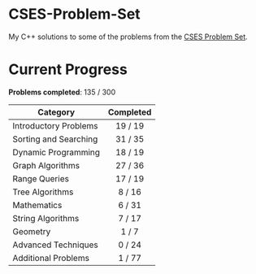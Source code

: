 # CSES-Problem-Set

My C++ solutions to some of the problems from the [CSES Problem Set](https://cses.fi/problemset/).

# Current Progress

**Problems completed**: 135 / 300

| Category              | Completed |
| --------------------- | :-------: |
| Introductory Problems |  19 / 19  |
| Sorting and Searching |  31 / 35  |
| Dynamic Programming   |  18 / 19  |
| Graph Algorithms      |  27 / 36  |
| Range Queries         |  17 / 19  |
| Tree Algorithms       |   8 / 16  |
| Mathematics           |   6 / 31  |
| String Algorithms     |   7 / 17  |
| Geometry              |   1 / 7   |
| Advanced Techniques   |   0 / 24  |
| Additional Problems   |   1 / 77  |